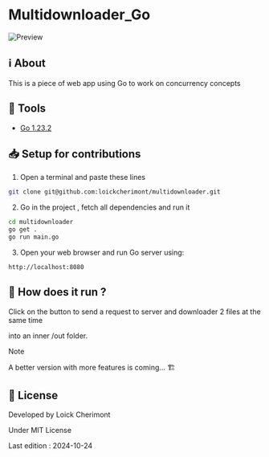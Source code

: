 # Multidownloader_Go

![Preview](https://placehold.co/600x400 "Multidownloader_Go")


## :information_source: About  

This is a piece of web app using Go to work on concurrency concepts


## :wrench: Tools
- [Go 1.23.2](https://go.dev/ "Go official website")


## :inbox_tray: Setup for contributions
1. Open a terminal and paste these lines

```bash
git clone git@github.com:loickcherimont/multidownloader.git
```

2. Go in the project , fetch all dependencies and run it

```bash
cd multidownloader
go get .
go run main.go
```

3. Open your web browser and run Go server using:
```bash
http://localhost:8080
```

<!--## :warning: Prerequisites
To run correctly this project, you'll a server use : [Vite 5.3.1](https://vitejs.dev/ "Vite official website")-->

## :thinking: How does it run ?
Click on the button to send a request to server and downloader 2 files at the same time

into an inner /out folder.

> [!NOTE]
> A better version with more features is coming... 🏗️

<!--## :test_tube: Features
- Empty the cart with a button
- Move the cart in a new place
- Add filters-->


## :key: License

Developed by Loick Cherimont  

Under MIT License  

Last edition : 2024-10-24

